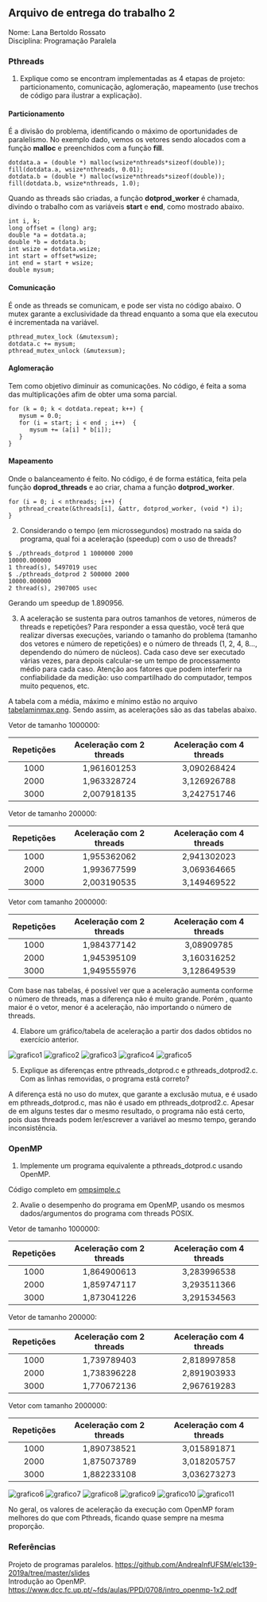 ## Arquivo de entrega do trabalho 2

Nome: Lana Bertoldo Rossato  
Disciplina: Programação Paralela

### Pthreads

1. Explique como se encontram implementadas as 4 etapas de projeto: particionamento, comunicação, aglomeração, mapeamento (use trechos de código para ilustrar a explicação).
#### Particionamento 
É a divisão do problema, identificando o máximo de oportunidades de paralelismo. No exemplo dado, vemos os vetores sendo alocados com a função **malloc** e preenchidos com a função **fill**.
```
dotdata.a = (double *) malloc(wsize*nthreads*sizeof(double));
fill(dotdata.a, wsize*nthreads, 0.01);
dotdata.b = (double *) malloc(wsize*nthreads*sizeof(double));
fill(dotdata.b, wsize*nthreads, 1.0);
```
Quando as threads são criadas, a função **dotprod_worker** é chamada, divindo o trabalho com as variáveis **start** e **end**, como mostrado abaixo.
```
int i, k;
long offset = (long) arg;
double *a = dotdata.a;
double *b = dotdata.b;     
int wsize = dotdata.wsize;
int start = offset*wsize;
int end = start + wsize;
double mysum;
```
#### Comunicação
É onde as threads se comunicam, e pode ser vista no código abaixo. O mutex garante a exclusividade da thread enquanto a soma que ela executou é incrementada na variável.
```
pthread_mutex_lock (&mutexsum);
dotdata.c += mysum;
pthread_mutex_unlock (&mutexsum);
```
#### Aglomeração
Tem como objetivo diminuir as comunicações. No código, é feita a soma das multiplicações afim de obter uma soma parcial.
```
for (k = 0; k < dotdata.repeat; k++) {
   mysum = 0.0;
   for (i = start; i < end ; i++)  {
      mysum += (a[i] * b[i]);
   }
}
```
#### Mapeamento
Onde o balanceamento é feito. No código, é de forma estática, feita pela função **doprod_threads** e ao criar, chama a função **dotprod_worker**.
```
for (i = 0; i < nthreads; i++) {
   pthread_create(&threads[i], &attr, dotprod_worker, (void *) i);
}
```

2. Considerando o tempo (em microssegundos) mostrado na saída do programa, qual foi a aceleração (speedup) com o uso de threads?
```
$ ./pthreads_dotprod 1 1000000 2000
10000.000000
1 thread(s), 5497019 usec
$ ./pthreads_dotprod 2 500000 2000
10000.000000
2 thread(s), 2907005 usec
```
Gerando um speedup de 1.890956.

3. A aceleração se sustenta para outros tamanhos de vetores, números de threads e repetições? Para responder a essa questão, você terá que realizar diversas execuções, variando o tamanho do problema (tamanho dos vetores e número de repetições) e o número de threads (1, 2, 4, 8..., dependendo do número de núcleos). Cada caso deve ser executado várias vezes, para depois calcular-se um tempo de processamento médio para cada caso. Atenção aos fatores que podem interferir na confiabilidade da medição: uso compartilhado do computador, tempos muito pequenos, etc.

A tabela com a média, máximo e mínimo estão no arquivo [tabelaminmax.png](pthreads_dotprod/tabelaminmax.PNG). Sendo assim, as acelerações são as das tabelas abaixo.

Vetor de tamanho 1000000:

Repetições | Aceleração com 2 threads | Aceleração com 4 threads
:---------:|:------------------------:|:------------------------:
 1000      |   	1,961601253	        |      3,090268424
 2000	     |      1,963328724         |   	3,126926788
 3000      |     	2,007918135	        |      3,242751746

Vetor de tamanho 200000:

Repetições | Aceleração com 2 threads | Aceleração com 4 threads
:---------:|:------------------------:|:------------------------:
 1000      |    	1,955362062         |     2,941302023
 2000	     |      1,993677599         |  	  3,069364665
 3000	     |      2,003190535         |  	  3,149469522

Vetor com tamanho 2000000:  

Repetições | Aceleração com 2 threads | Aceleração com 4 threads
:---------:|:------------------------:|:------------------------:
 1000	     |      1,984377142	        |     3,08909785
 2000	     |      1,945395109	        |     3,160316252
 3000	     |      1,949555976	        |     3,128649539

Com base nas tabelas, é possível ver que a aceleração aumenta conforme o número de threads, mas a diferença não é muito grande. Porém , quanto maior é o vetor, menor é a aceleração, não importando o número de threads. 

4. Elabore um gráfico/tabela de aceleração a partir dos dados obtidos no exercício anterior.

![grafico1](pthreads_dotprod/grafico1.png)
![grafico2](pthreads_dotprod/grafico2.png)
![grafico3](pthreads_dotprod/grafico3.png)
![grafico4](pthreads_dotprod/grafico4.png)
![grafico5](pthreads_dotprod/grafico5.png)

5. Explique as diferenças entre pthreads_dotprod.c e pthreads_dotprod2.c. Com as linhas removidas, o programa está correto?

A diferença está no uso do mutex, que garante a exclusão mutua, e é usado em pthreads_dotprod.c, mas não é usado em pthreads_dotprod2.c. Apesar de em alguns testes dar o mesmo resultado, o programa não está certo, pois duas threads podem ler/escrever a variável ao mesmo tempo, gerando inconsistência.

### OpenMP
1. Implemente um programa equivalente a pthreads_dotprod.c usando OpenMP.

Código completo em [ompsimple.c](openmp/ompsimple.c)

2. Avalie o desempenho do programa em OpenMP, usando os mesmos dados/argumentos do programa com threads POSIX.

Vetor de tamanho 1000000:

Repetições | Aceleração com 2 threads | Aceleração com 4 threads
:---------:|:------------------------:|:------------------------:
 1000      |   	1,864900613	        |       3,283996538
 2000	     |      1,859747117	        |       3,293511366
 3000      |     	1,873041226	        |       3,291534563

Vetor de tamanho 200000:

Repetições | Aceleração com 2 threads | Aceleração com 4 threads
:---------:|:------------------------:|:------------------------:
 1000      |      1,739789403	        |       2,818997858
 2000	     |      1,738396228	        |       2,891903933
 3000	     |      1,770672136	        |       2,967619283

Vetor com tamanho 2000000:  

Repetições | Aceleração com 2 threads | Aceleração com 4 threads
:---------:|:------------------------:|:------------------------:
 1000	     |      1,890738521	        |       3,015891871
 2000	     |      1,875073789	        |       3,018205757
 3000	     |      1,882233108	        |       3,036273273

![grafico6](openmp/grafico6.png)
![grafico7](openmp/grafico7.png)
![grafico8](openmp/grafico8.png)
![grafico9](openmp/grafico9.png)
![grafico10](openmp/grafico10.png)
![grafico11](openmp/grafico11.png)

No geral, os valores de aceleração da execução com OpenMP foram melhores do que com Pthreads, ficando quase sempre na mesma proporção.

### Referências
Projeto de programas paralelos. https://github.com/AndreaInfUFSM/elc139-2019a/tree/master/slides  
Introdução ao OpenMP. https://www.dcc.fc.up.pt/~fds/aulas/PPD/0708/intro_openmp-1x2.pdf
